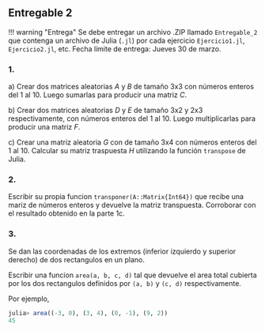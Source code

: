 
## Entregable 2

!!! warning "Entrega"
    Se debe entregar un archivo .ZIP llamado `Entregable_2` que contenga un archivo de Julia (`.jl`) por cada ejercicio `Ejercicio1.jl`, `Ejercicio2.jl`, etc. Fecha límite de entrega: Jueves 30 de marzo.
    
### 1. 

a) Crear dos matrices aleatorias $A$ y $B$ de tamaño 3x3 con números enteros del 1 al 10.
Luego sumarlas para producir una matriz $C$.

b) Crear dos matrices aleatorias $D$ y $E$ de tamaño 3x2 y 2x3 respectivamente, con números enteros del 1 al 10.
Luego multiplicarlas para producir una matriz $F$.

c) Crear una matriz aleatoria $G$ con de tamaño 3x4 con números enteros del 1 al 10. Calcular su matriz traspuesta $H$ utilizando la función `transpose` de Julia.


### 2. 

Escribir su propia funcion `transponer(A::Matrix{Int64})` que recibe una mariz de números enteros y devuelve la matriz transpuesta.
Corroborar con el resultado obtenido en la parte 1c.

### 3.

Se dan las coordenadas de los extremos (inferior izquierdo y superior derecho) de dos rectangulos en un plano.

Escribir una funcion `area(a, b, c, d)` tal que devuelve el area total cubierta por los dos rectangulos
definidos por `(a, b)` y `(c, d)` respectivamente.

Por ejemplo,

```julia
julia> area((-3, 0), (3, 4), (0, -1), (9, 2))
45
```


